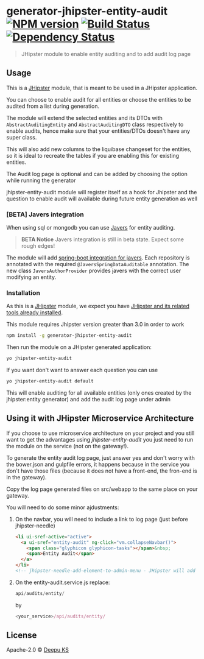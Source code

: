 # generator-jhipster-entity-audit [![NPM version][npm-image]][npm-url] [![Build Status][travis-image]][travis-url] [![Dependency Status][daviddm-image]][daviddm-url]
> JHipster module to enable entity auditing and to add audit log page

## Usage

This is a [JHipster](http://jhipster.github.io/) module, that is meant to be used in a JHipster application.

You can choose to enable audit for all entities or choose the entities to be audited from a list during generation.

The module will extend the selected entities and its DTOs with `AbstractAuditingEntity` and `AbstractAuditingDTO` class respectively to enable audits, hence make sure that your entities/DTOs doesn't have any super class.

This will also add new columns to the liquibase changeset for the entities, so it is ideal to recreate the tables if you are enabling this for existing entities.

The Audit log page is optional and can be added by choosing the option while running the generator

jhipster-entity-audit module will register itself as a hook for Jhipster and the question to enable audit will available during future entity generation as well

### [BETA] Javers integration

When using sql or mongodb you can use [Javers](http://javers.org/) for entity auditing.

> **BETA Notice** Javers integration is still in beta state. Expect some rough edges!

The module will add [spring-boot integration for javers](http://javers.org/documentation/spring-boot-integration/). Each repository is annotated with the required ``@JaversSpringDataAuditable`` annotation. The new class ``JaversAuthorProvider`` provides javers with the correct user modifying an entity.

### Installation

As this is a [JHipster](http://jhipster.github.io/) module, we expect you have [JHipster and its related tools already installed](http://jhipster.github.io/installation.html).

This module requires Jhipster version greater than 3.0 in order to work

```bash
npm install -g generator-jhipster-entity-audit
```

Then run the module on a JHipster generated application:

```bash
yo jhipster-entity-audit
```

If you want don't want to answer each question you can use

```bash
yo jhipster-entity-audit default
```
This will enable auditing for all available entities (only ones created by the jhipster:entity generator) and add the audit log page under admin

## Using it with JHipster Microservice Architecture

If you choose to use microservice architecture on your project and you still want to get the advantages using _jhipster-entity-audit_ you just need to run the module on the service (not on the gateway!).

To generate the entity audit log page, just answer yes and don't worry with the bower.json and gulpfile errors, it happens because in the service you don't have those files (because it does not have a front-end, the fron-end is in the gateway).

Copy the log page generated files on src/webapp to the same place on your gateway.

You will need to do some minor ajdustments:

1. On the navbar, you will need to include a link to log page (just before jhipster-needle)

    ```html
    <li ui-sref-active="active">
      <a ui-sref="entity-audit" ng-click="vm.collapseNavbar()">
        <span class="glyphicon glyphicon-tasks"></span>&nbsp;
        <span>Entity Audit</span>
      </a>
    </li>
    <!-- jhipster-needle-add-element-to-admin-menu - JHipster will add entities to the admin menu here -->
    ```

2. On the entity-audit.service.js replace:

    ```js
    api/audits/entity/
    ```

    by

    ```js
    <your_service>/api/audits/entity/
    ```

## License

Apache-2.0 © [Deepu KS](http://deepu105.github.io/)

[npm-image]: https://badge.fury.io/js/generator-jhipster-entity-audit.svg
[npm-url]: https://npmjs.org/package/generator-jhipster-entity-audit
[travis-image]: https://travis-ci.org/deepu105/generator-jhipster-entity-audit.svg?branch=master
[travis-url]: https://travis-ci.org/deepu105/generator-jhipster-entity-audit
[daviddm-image]: https://david-dm.org/hipster-labs/generator-jhipster-entity-audit.svg?theme=shields.io
[daviddm-url]: https://david-dm.org/hipster-labs/generator-jhipster-entity-audit
